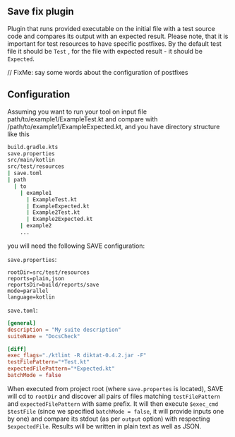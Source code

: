 ## Save fix plugin
Plugin that runs provided executable on the initial file with a test source code and compares its output with an expected result.
Please note, that it is important for test resources to have specific postfixes. By the default test file it should be `Test`
, for the file with expected result - it should be `Expected`.

// FixMe: say some words about the configuration of postfixes

## Configuration
Assuming you want to run your tool on input file path/to/example1/ExampleTest.kt and compare with /path/to/example1/ExampleExpected.kt,
and you have directory structure like this
```bash
build.gradle.kts
save.properties
src/main/kotlin
src/test/resources
| save.toml
| path
  | to
    | example1
      | ExampleTest.kt
      | ExampleExpected.kt
      | Example2Test.kt
      | Example2Expected.kt
    | example2
    ...
```
you will need the following SAVE configuration:

`save.properties`:
```properties
rootDir=src/test/resources
reports=plain,json
reportsDir=build/reports/save
mode=parallel
language=kotlin
```

`save.toml`:
```toml
[general]
description = "My suite description"
suiteName = "DocsCheck"

[diff]
exec_flags="./ktlint -R diktat-0.4.2.jar -F"
testFilePattern="*Test.kt"
expectedFilePattern="*Expected.kt"
batchMode = false
```

When executed from project root (where `save.propertes` is located), SAVE will cd to `rootDir` and discover all pairs of files
matching `testFilePattern` and `expectedFilePattern` with same prefix. It will then execute `$exec_cmd $testFile` (since we specified
`batchMode = false`, it will provide inputs one by one) and compare its stdout (as per `output` option) with respecting `$expectedFile`.
Results will be written in plain text as well as JSON.
